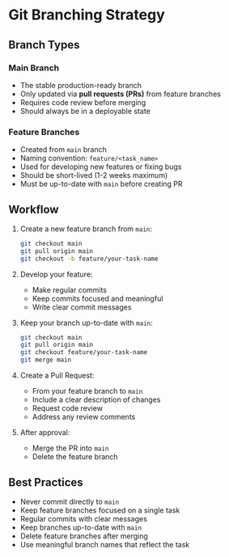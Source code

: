 # Git Branching Strategy

## Branch Types

### Main Branch

- The stable production-ready branch
- Only updated via **pull requests (PRs)** from feature branches
- Requires code review before merging
- Should always be in a deployable state

### Feature Branches

- Created from `main` branch
- Naming convention: `feature/<task_name>`
- Used for developing new features or fixing bugs
- Should be short-lived (1-2 weeks maximum)
- Must be up-to-date with `main` before creating PR

## Workflow

1. Create a new feature branch from `main`:

   ```bash
   git checkout main
   git pull origin main
   git checkout -b feature/your-task-name
   ```

2. Develop your feature:
   - Make regular commits
   - Keep commits focused and meaningful
   - Write clear commit messages

3. Keep your branch up-to-date with `main`:

   ```bash
   git checkout main
   git pull origin main
   git checkout feature/your-task-name
   git merge main
   ```

4. Create a Pull Request:
   - From your feature branch to `main`
   - Include a clear description of changes
   - Request code review
   - Address any review comments

5. After approval:
   - Merge the PR into `main`
   - Delete the feature branch

## Best Practices

- Never commit directly to `main`
- Keep feature branches focused on a single task
- Regular commits with clear messages
- Keep branches up-to-date with `main`
- Delete feature branches after merging
- Use meaningful branch names that reflect the task
